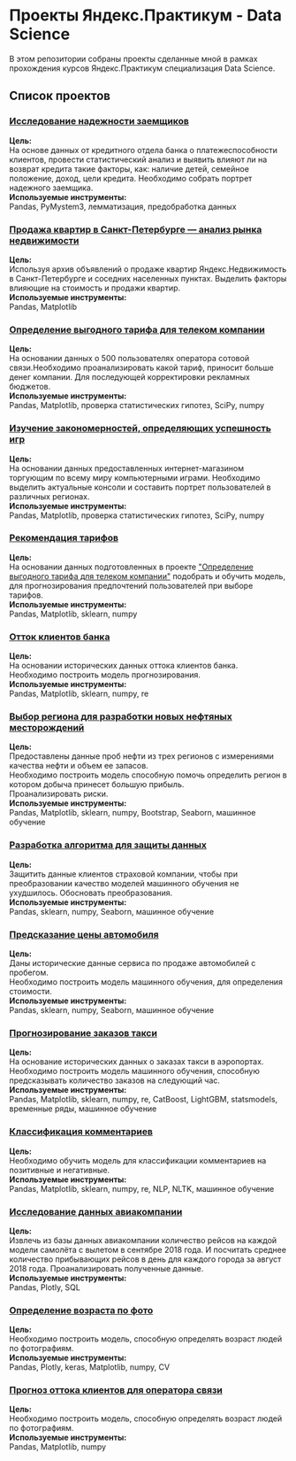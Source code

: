 # Проекты Яндекс.Практикум - Data Science

В этом репозитории собраны проекты сделанные мной в рамках прохождения курсов Яндекс.Практикум специализация Data Science.

## Список проектов

### [Исследование надежности заемщиков](https://github.com/wasjaip/ds60_1/blob/master/Исследование%20надёжности%20заёмщиков)

**Цель:**\
На основе данных от кредитного отдела банка о платежеспособности клиентов, провести статистический анализ и выявить влияют ли на возврат кредита такие факторы, как: наличие детей, семейное положение, доход, цели кредита.
Необходимо собрать портрет надежного заемщика.
\
**Используемые инструменты:**\
Pandas, PyMystem3, лемматизация, предобработка данных

### [Продажа квартир в Санкт-Петербурге — анализ рынка недвижимости](https://github.com/wasjaip/ds60_1/blob/master/Продажа%20квартир%20в%20Санкт-Петербурге%20—%20анализ%20рынка%20недвижимости)

**Цель:**\
Используя архив объявлений о продаже квартир Яндекс.Недвижимость в Санкт-Петербурге и соседних населенных пунктах. Выделить факторы влияющие на стоимость и продажи квартир.
\
**Используемые инструменты:**\
Pandas, Matplotlib

### [Определение выгодного тарифа для телеком компании](https://github.com/wasjaip/ds60_1/blob/master/Определение%20выгодного%20тарифа%20для%20телеком%20компании)
**Цель:**\
На основании данных о 500 пользователях оператора сотовой связи.Необходимо проанализировать какой тариф, приносит больше денег компании. Для последующей корректировки рекламных бюджетов.
\
**Используемые инструменты:**\
Pandas, Matplotlib, проверка статистических гипотез, SciPy, numpy


### [Изучение закономерностей, определяющих успешность игр](https://github.com/wasjaip/ds60_1/blob/master/Изучение%20закономерностей%2C%20определяющих%20успешность%20игр)

**Цель:**\
На основании данных предоставленных интернет-магазином торгующим по всему миру компьютерными играми. Необходимо выделить актуальные консоли и составить портрет пользователей в различных регионах.
\
**Используемые инструменты:**\
Pandas, Matplotlib, проверка статистических гипотез, SciPy, numpy


### [Рекомендация тарифов](https://github.com/wasjaip/ds60_1/blob/master/Рекомендация%20тарифов)

**Цель:**\
На основании данных подготовленных в проекте ["Определение выгодного тарифа для телеком компании"](https://github.com/wasjaip/ds60_1/blob/master/Определение%20выгодного%20тарифа%20для%20телеком%20компании)  подобрать и обучить модель, для прогнозирования предпочтений пользователей при выборе тарифов.
\
**Используемые инструменты:**\
Pandas, Matplotlib, sklearn, numpy

### [Отток клиентов банка](https://github.com/wasjaip/ds60_1/blob/master/Отток%20клиентов%20банка)

**Цель:**\
На основании исторических данных оттока клиентов банка. Необходимо построить модель прогнозирования.
\
**Используемые инструменты:**\
Pandas, Matplotlib, sklearn, numpy, re

### [Выбор региона для разработки новых нефтяных месторождений](https://github.com/wasjaip/ds60_1/blob/master/Выбор%20региона%20для%20разработки%20новых%20нефтяных%20месторождений)

**Цель:**\
Предоставлены данные проб нефти из трех регионов с измерениями качества нефти и объем ее запасов.\
Необходимо построить модель способную помочь определить регион в котором добыча принесет большую прибыль.\
Проанализировать риски.\
**Используемые инструменты:**\
Pandas, Matplotlib, sklearn, numpy, Bootstrap, Seaborn, машинное обучение

### [Разработка алгоритма для защиты данных](https://github.com/wasjaip/ds60_1/blob/master/Разработка%20алгоритма%20для%20защиты%20данных)
**Цель:**\
Защитить данные клиентов страховой компании, чтобы при преобразовании качество моделей машинного обучения не ухудшилось. Обосновать преобразования.
\
**Используемые инструменты:**\
Pandas, sklearn, numpy,  Seaborn, машинное обучение

### [Предсказание цены автомобиля](https://github.com/wasjaip/ds60_1/tree/master/Предсказание%20цены%20автомобиля)
**Цель:**\
Даны исторические данные сервиса по продаже автомобилей с пробегом.\
Необходимо построить модель машинного обучения, для определения стоимости.\
**Используемые инструменты:**\
Pandas, sklearn, numpy,  Seaborn, машинное обучение

### [Прогнозирование заказов такси](https://github.com/wasjaip/ds60_1/tree/master/Прогнозирование%20заказов%20такси)
**Цель:**\
На основание исторических данных о заказах такси в аэропортах.\
Необходимо построить модель машинного обучения, способную предсказывать количество заказов на следующий час.\
**Используемые инструменты:**\
Pandas, Matplotlib, sklearn, numpy, re, CatBoost, LightGBM, statsmodels, временные ряды, машинное обучение

### [Классификация комментариев](https://github.com/wasjaip/ds60_1/tree/master/Классификация%20комментариев)
**Цель:**\
Необходимо обучить модель для классификации комментариев на позитивные и негативные.\
**Используемые инструменты:**\
Pandas, Matplotlib, sklearn, numpy, re, NLP, NLTK, машинное обучение

### [Исследование данных авиакомпании](https://github.com/wasjaip/ds60_1/blob/master/Исследование%20данных%20авиакомпании)
**Цель:**\
Извлечь из базы данных авиакомпании количество рейсов на каждой модели самолёта с вылетом в сентябре 2018 года. И посчитать среднее количество прибывающих рейсов в день для каждого города за август 2018 года. Проанализировать полученные данные.\
**Используемые инструменты:**\
Pandas, Plotly, SQL

### [Определение возраста по фото](https://github.com/wasjaip/ds60_1/tree/master/Определение%20возраста%20по%20фото)
**Цель:**\
Необходимо построить модель, способную определять возраст людей по фотографиям.\
**Используемые инструменты:**\
Pandas, Plotly, keras, Matplotlib, numpy, CV

### [Прогноз оттока клиентов для оператора связи](https://github.com/wasjaip/ds60_1/tree/master/Определение%20возраста%20по%20фото)
**Цель:**\
Необходимо построить модель, способную определять возраст людей по фотографиям.\
**Используемые инструменты:**\
Pandas, Matplotlib, numpy




